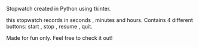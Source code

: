 Stopwatch created in Python using tkinter.

this stopwatch records in seconds , minutes and hours.
Contains 4 different buttons:
start , stop , resume , quit.

Made for fun only. Feel free to check it out!